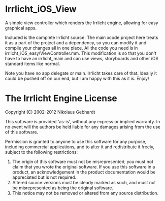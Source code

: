 # Irrlicht_iOS_View
A simple view controller which renders the Irrlicht engine, allowing for easy graphical apps.

Included is the complete Irrlicht source. The main xcode project here treats it as a part of the project and a dependency, 
so you can modify it and compile your changes all in one place. All the code you need is in irrlicht_iOS_easy/ViewController.mm.
This modification is so that you don't have to have an irrlicht_main and can use views, storyboards and other iOS standard
items like normal.

Note you have no app delegate or main. Irrlicht takes care of that. Ideally it could be pushed off on our end, but I am happy
with this as it is. Enjoy!


  The Irrlicht Engine License
  ===========================

  Copyright (C) 2002-2012 Nikolaus Gebhardt

  This software is provided 'as-is', without any express or implied
  warranty.  In no event will the authors be held liable for any damages
  arising from the use of this software.

  Permission is granted to anyone to use this software for any purpose,
  including commercial applications, and to alter it and redistribute it
  freely, subject to the following restrictions:

  1. The origin of this software must not be misrepresented; you must not
     claim that you wrote the original software. If you use this software
     in a product, an acknowledgement in the product documentation would be
     appreciated but is not required.
  2. Altered source versions must be clearly marked as such, and must not be
     misrepresented as being the original software.
  3. This notice may not be removed or altered from any source distribution.
